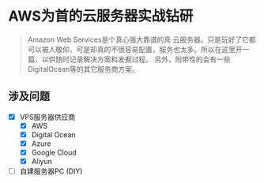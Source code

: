 # AWS为首的云服务器实战钻研
> Amazon Web Services是个真心强大靠谱的真·云服务器。只是玩好了它都可以被人敬仰，可是却真的不很容易配置，服务也太多。所以在这里开一篇，以供随时记录解决方案和发掘过程。
另外，附带性的会有一些DigitalOcean等的其它服务商方案。

## 涉及问题
- [x] VPS服务器供应商
    - [x] AWS
    - [x] Digital Ocean
    - [x] Azure
    - [x] Google Cloud
    - [x] Aliyun
- [ ] 自建服务器PC (DIY)